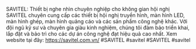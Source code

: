 SAVITEL: Thiết bị nghe nhìn chuyên nghiệp cho không gian hội nghị
SAVITEL chuyên cung cấp các thiết bị hội nghị truyền hình, màn hình LED, màn hình ghép, màn hình quảng cáo và các sản phẩm công nghệ khác. Với đội ngũ kỹ sư và chuyên gia giàu kinh nghiệm, chúng tôi đảm bảo triển khai, lắp đặt và bảo trì cho các dự án công nghệ đạt hiệu quả cao nhất. 
Xem website tại đây:
https://savitel.com.vn/
#SAVITEL #savitel #SAVITEL #savitel

